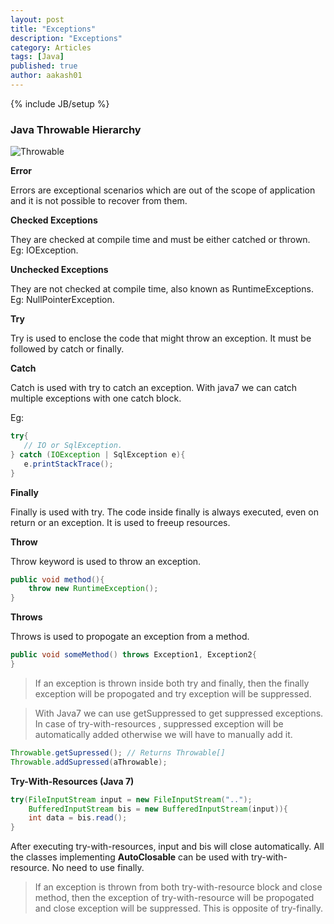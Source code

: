 ```yaml
---
layout: post
title: "Exceptions"
description: "Exceptions"
category: Articles
tags: [Java]
published: true
author: aakash01
---
```

{% include JB/setup %}


### Java Throwable Hierarchy

![Throwable]({{http://aakash01.github.io}}/assets/images/java/Exceptions.PNG )



**Error** 

Errors are exceptional scenarios which are out of the scope of application and it is not possible  to recover from them. 


**Checked Exceptions**

They are checked at compile time and must be either catched or thrown. Eg: IOException. 



**Unchecked Exceptions**

They are not checked at compile time, also known as RuntimeExceptions. Eg: NullPointerException.


**Try**

Try is used to enclose the code that might throw an exception. It must be followed by catch or finally. 


**Catch**

Catch is used with try to catch an exception. With java7 we can catch multiple exceptions with one catch block. 

Eg: 

``` java
try{
   // IO or SqlException. 
} catch (IOException | SqlException e){
   e.printStackTrace();
}
```

**Finally**

Finally is used with try. The code inside finally is always executed, even on return or an exception. It is used to freeup resources. 



**Throw**

Throw keyword is used to throw an exception. 

``` java 
public void method(){
    throw new RuntimeException();
}
```

**Throws**

Throws is used to propogate an exception from a method. 

``` java
public void someMethod() throws Exception1, Exception2{
}
```

> If an exception is thrown inside both try and finally, then the finally exception will be propogated
and try exception will be suppressed. 

> With Java7 we can use getSuppressed to get suppressed exceptions. 
In case of try-with-resources , suppressed exception will be automatically added otherwise we will have to manually add it. 

``` java
Throwable.getSupressed(); // Returns Throwable[]
Throwable.addSupressed(aThrowable);
```

**Try-With-Resources (Java 7)**

``` java
try(FileInputStream input = new FileInputStream("..");
    BufferedInputStream bis = new BufferedInputStream(input)){
    int data = bis.read();
}
```

After executing try-with-resources, input and bis will close automatically. All the classes implementing **AutoClosable** can be used with try-with-resource. No need to use finally. 

> If an exception is thrown from both try-with-resource block and close method, then the exception of try-with-resource  will be propogated and close exception will be suppressed. This is opposite of try-finally. 


